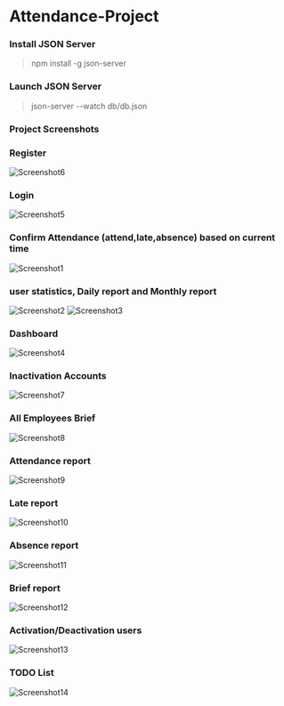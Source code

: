 # Attendance-Project

### Install JSON Server

> npm install -g json-server

### Launch JSON Server

> json-server --watch db/db.json

### Project Screenshots

### Register

![Screenshot6](<screenshots/Screenshot%20(6).png>)

### Login

![Screenshot5](<screenshots/Screenshot%20(5).png>)

### Confirm Attendance (attend,late,absence) based on current time

![Screenshot1](<screenshots/Screenshot%20(1).png>)

### user statistics, Daily report and Monthly report

![Screenshot2](<screenshots/Screenshot%20(2).png>)
![Screenshot3](<screenshots/Screenshot%20(3).png>)

### Dashboard

![Screenshot4](<screenshots/Screenshot%20(4).png>)

### Inactivation Accounts

![Screenshot7](<screenshots/Screenshot%20(7).png>)

### All Employees Brief

![Screenshot8](<screenshots/Screenshot%20(8).png>)

### Attendance report

![Screenshot9](<screenshots/Screenshot%20(9).png>)

### Late report

![Screenshot10](<screenshots/Screenshot%20(10).png>)

### Absence report

![Screenshot11](<screenshots/Screenshot%20(11).png>)

### Brief report

![Screenshot12](<screenshots/Screenshot%20(12).png>)

### Activation/Deactivation users

![Screenshot13](<screenshots/Screenshot%20(13).png>)

### TODO List

![Screenshot14](<screenshots/Screenshot%20(14).png>)
